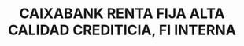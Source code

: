 ---
layout: fund
title: CAIXABANK RENTA FIJA ALTA CALIDAD CREDITICIA, FI INTERNA
isin: ES0138384013
---
